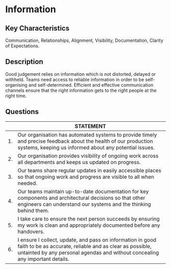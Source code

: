 # Information

## Key Characteristics
Communication, Relationships, Alignment, Visibility, Documentation, Clarity of Expectations.

## Description
Good judgement relies on information which is not distorted, delayed or withheld. Teams need access to reliable information in order to be self-organising and self-determined. Efficient and effective communication channels ensure that the right information gets to the right people at the right time.

## Questions

| | STATEMENT  	| 
|---	|---	|
| 1. | Our organisation has automated systems to provide timely and precise feedback about the health of our production systems, keeping us informed about any potential issues.	|  
| 2. | Our organisation provides visibility of ongoing work across all departments and keeps us updated on progress.	|   	
| 3. | Our teams share regular updates in easily accessible places so that ongoing work and progress are visible to all when needed. |  
| 4. | Our teams maintain up-to-date documentation for key components and architectural decisions so that other engineers can understand our systems and the thinking behind them.	| 
| 5. | I take care to ensure the next person succeeds by ensuring my work is clean and appropriately documented before any handovers.	|
| 6. | I ensure I collect, update, and pass on information in good faith to be as accurate, reliable and as clear as possible, untainted by any personal agendas and without concealing any important details. |
